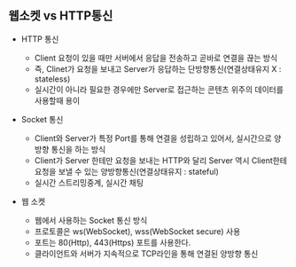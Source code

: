 
## 웹소켓 vs HTTP통신

 - HTTP 통신
   - Client 요청이 있을 때만 서버에서 응답을 전송하고 곧바로 연결을 끊는 방식
   - 즉, Clinet가 요청을 보내고 Server가 응답하는 단방향통신(연결상태유지 X : stateless)
   - 실시간이 아니라 필요한 경우에만 Server로 접근하는 콘텐츠 위주의 데이터를 사용할때 용이

 
 
 - Socket 통신
   - Client와 Server가 특정 Port를 통해 연결을 성립하고 있어서, 실시간으로 양방향 통신을 하는 방식
   - Client가 Server 한테만 요청을 보내는 HTTP와 달리 Server 역시 Client한테 요청을 보낼 수 있는 양방향통신(연결상태유지 : stateful)
   - 실시간 스트리밍중계, 실시간 채팅

 - 웹 소켓
   - 웹에서 사용하는 Socket 통신 방식
   - 프로토콜은 ws(WebSocket), wss(WebSocket secure) 사용
   - 포트는 80(Http), 443(Https) 포트를 사용한다.
   - 클라이언트와 서버가 지속적으로 TCP라인을 통해 연결된 양방향 통신
  
